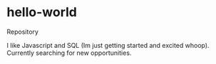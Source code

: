 # hello-world
Repository

I like Javascript and SQL (Im just getting started and excited whoop).
Currently searching for new opportunities.

